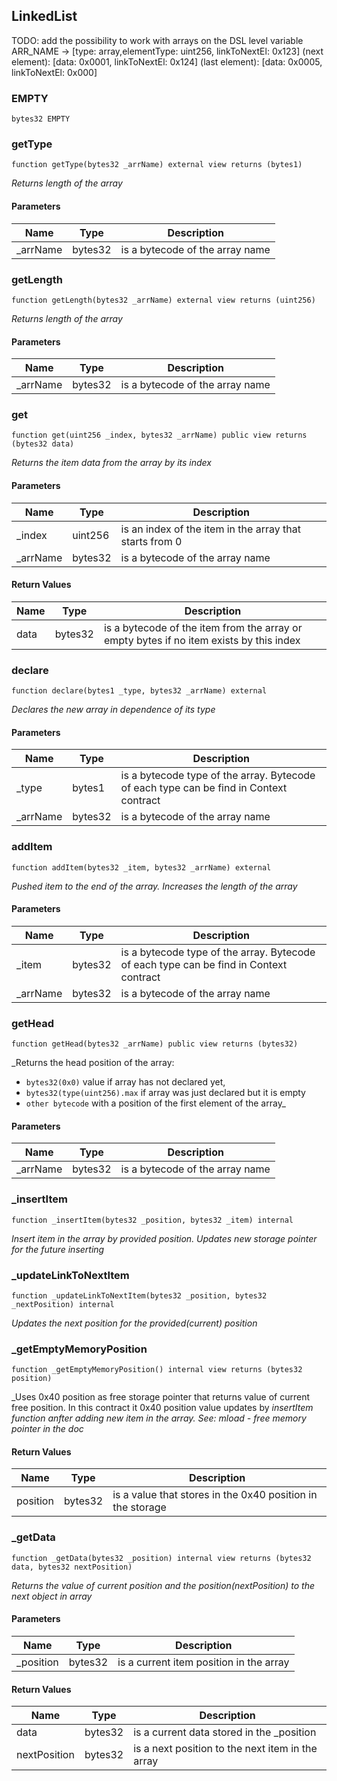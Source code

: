 ## LinkedList

TODO:
add the possibility to work with arrays on the DSL level
variable ARR_NAME -> [type: array,elementType: uint256, linkToNextEl: 0x123]
(next element): [data: 0x0001, linkToNextEl: 0x124]
(last element): [data: 0x0005, linkToNextEl: 0x000]

### EMPTY

```solidity
bytes32 EMPTY
```

### getType

```solidity
function getType(bytes32 _arrName) external view returns (bytes1)
```

_Returns length of the array_

#### Parameters

| Name | Type | Description |
| ---- | ---- | ----------- |
| _arrName | bytes32 | is a bytecode of the array name |

### getLength

```solidity
function getLength(bytes32 _arrName) external view returns (uint256)
```

_Returns length of the array_

#### Parameters

| Name | Type | Description |
| ---- | ---- | ----------- |
| _arrName | bytes32 | is a bytecode of the array name |

### get

```solidity
function get(uint256 _index, bytes32 _arrName) public view returns (bytes32 data)
```

_Returns the item data from the array by its index_

#### Parameters

| Name | Type | Description |
| ---- | ---- | ----------- |
| _index | uint256 | is an index of the item in the array that starts from 0 |
| _arrName | bytes32 | is a bytecode of the array name |

#### Return Values

| Name | Type | Description |
| ---- | ---- | ----------- |
| data | bytes32 | is a bytecode of the item from the array or empty bytes if no item exists by this index |

### declare

```solidity
function declare(bytes1 _type, bytes32 _arrName) external
```

_Declares the new array in dependence of its type_

#### Parameters

| Name | Type | Description |
| ---- | ---- | ----------- |
| _type | bytes1 | is a bytecode type of the array. Bytecode of each type can be find in Context contract |
| _arrName | bytes32 | is a bytecode of the array name |

### addItem

```solidity
function addItem(bytes32 _item, bytes32 _arrName) external
```

_Pushed item to the end of the array. Increases the length of the array_

#### Parameters

| Name | Type | Description |
| ---- | ---- | ----------- |
| _item | bytes32 | is a bytecode type of the array. Bytecode of each type can be find in Context contract |
| _arrName | bytes32 | is a bytecode of the array name |

### getHead

```solidity
function getHead(bytes32 _arrName) public view returns (bytes32)
```

_Returns the head position of the array:
- `bytes32(0x0)` value if array has not declared yet,
- `bytes32(type(uint256).max` if array was just declared but it is empty
- `other bytecode` with a position of the first element of the array_

#### Parameters

| Name | Type | Description |
| ---- | ---- | ----------- |
| _arrName | bytes32 | is a bytecode of the array name |

### _insertItem

```solidity
function _insertItem(bytes32 _position, bytes32 _item) internal
```

_Insert item in the array by provided position. Updates new storage pointer
for the future inserting_

### _updateLinkToNextItem

```solidity
function _updateLinkToNextItem(bytes32 _position, bytes32 _nextPosition) internal
```

_Updates the next position for the provided(current) position_

### _getEmptyMemoryPosition

```solidity
function _getEmptyMemoryPosition() internal view returns (bytes32 position)
```

_Uses 0x40 position as free storage pointer that returns value of current free position.
In this contract it 0x40 position value updates by _insertItem function anfter
adding new item in the array. See: mload - free memory pointer in the doc_

#### Return Values

| Name | Type | Description |
| ---- | ---- | ----------- |
| position | bytes32 | is a value that stores in the 0x40 position in the storage |

### _getData

```solidity
function _getData(bytes32 _position) internal view returns (bytes32 data, bytes32 nextPosition)
```

_Returns the value of current position and the position(nextPosition)
to the next object in array_

#### Parameters

| Name | Type | Description |
| ---- | ---- | ----------- |
| _position | bytes32 | is a current item position in the array |

#### Return Values

| Name | Type | Description |
| ---- | ---- | ----------- |
| data | bytes32 | is a current data stored in the _position |
| nextPosition | bytes32 | is a next position to the next item in the array |


